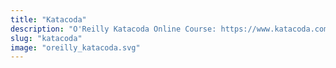 ```yaml
---
title: "Katacoda"
description: "O'Reilly Katacoda Online Course: https://www.katacoda.com/"
slug: "katacoda"
image: "oreilly_katacoda.svg"
---
```

